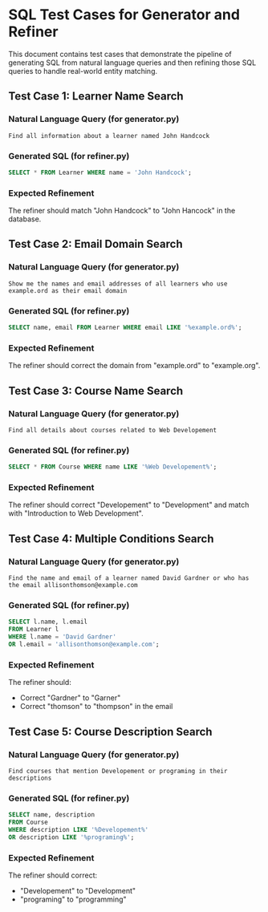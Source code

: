 # SQL Test Cases for Generator and Refiner
This document contains test cases that demonstrate the pipeline of generating SQL from natural language queries and then refining those SQL queries to handle real-world entity matching.


## Test Case 1: Learner Name Search

   ### Natural Language Query (for generator.py)
   ```
   Find all information about a learner named John Handcock
   ```

   ### Generated SQL (for refiner.py)
   ```sql
   SELECT * FROM Learner WHERE name = 'John Handcock';
   ```

   ### Expected Refinement
   The refiner should match "John Handcock" to "John Hancock" in the database.


## Test Case 2: Email Domain Search

   ### Natural Language Query (for generator.py)
   ```
   Show me the names and email addresses of all learners who use example.ord as their email domain
   ```

   ### Generated SQL (for refiner.py)
   ```sql
   SELECT name, email FROM Learner WHERE email LIKE '%example.ord%';
   ```

   ### Expected Refinement
   The refiner should correct the domain from "example.ord" to "example.org".


## Test Case 3: Course Name Search

   ### Natural Language Query (for generator.py)
   ```
   Find all details about courses related to Web Developement
   ```

   ### Generated SQL (for refiner.py)
   ```sql
   SELECT * FROM Course WHERE name LIKE '%Web Developement%';
   ```

   ### Expected Refinement
   The refiner should correct "Developement" to "Development" and match with "Introduction to Web Development".


## Test Case 4: Multiple Conditions Search

   ### Natural Language Query (for generator.py)
   ```
   Find the name and email of a learner named David Gardner or who has the email allisonthomson@example.com
   ```

   ### Generated SQL (for refiner.py)
   ```sql
   SELECT l.name, l.email 
   FROM Learner l 
   WHERE l.name = 'David Gardner' 
   OR l.email = 'allisonthomson@example.com';
   ```

   ### Expected Refinement
   The refiner should:
   - Correct "Gardner" to "Garner"
   - Correct "thomson" to "thompson" in the email


## Test Case 5: Course Description Search

   ### Natural Language Query (for generator.py)
   ```
   Find courses that mention Developement or programing in their descriptions
   ```

   ### Generated SQL (for refiner.py)
   ```sql
   SELECT name, description 
   FROM Course 
   WHERE description LIKE '%Developement%' 
   OR description LIKE '%programing%';
   ```

   ### Expected Refinement
   The refiner should correct:
   - "Developement" to "Development"
   - "programing" to "programming"